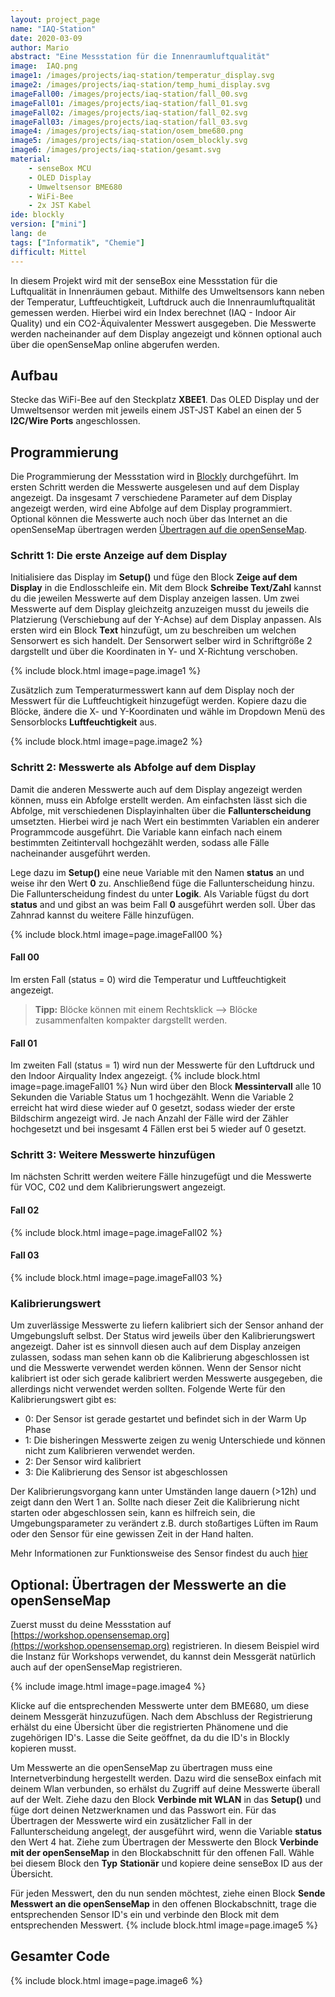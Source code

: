 ```yaml
---
layout: project_page
name: "IAQ-Station"
date: 2020-03-09
author: Mario
abstract: "Eine Messstation für die Innenraumluftqualität"
image:  IAQ.png
image1: /images/projects/iaq-station/temperatur_display.svg
image2: /images/projects/iaq-station/temp_humi_display.svg
imageFall00: /images/projects/iaq-station/fall_00.svg
imageFall01: /images/projects/iaq-station/fall_01.svg
imageFall02: /images/projects/iaq-station/fall_02.svg
imageFall03: /images/projects/iaq-station/fall_03.svg
image4: /images/projects/iaq-station/osem_bme680.png
image5: /images/projects/iaq-station/osem_blockly.svg
image6: /images/projects/iaq-station/gesamt.svg
material:
    - senseBox MCU
    - OLED Display
    - Umweltsensor BME680
    - WiFi-Bee
    - 2x JST Kabel
ide: blockly
version: ["mini"]   
lang: de
tags: ["Informatik", "Chemie"]
difficult: Mittel
---
```

<head><title>Innenraumluftqualitäts Messstation</title></head>

In diesem Projekt wird mit der senseBox eine Messstation für die Luftqualität in Innenräumen gebaut. Mithilfe des Umweltsensors kann neben der Temperatur, Luftfeuchtigkeit, Luftdruck auch die Innenraumluftqualität gemessen werden. Hierbei wird ein Index berechnet (IAQ - Indoor Air Quality) und ein CO2-Äquivalenter Messwert ausgegeben. Die Messwerte werden nacheinander auf dem Display angezeigt und können optional auch über die openSenseMap online abgerufen werden. 

## Aufbau
Stecke das WiFi-Bee auf den Steckplatz __XBEE1__. Das OLED Display und der Umweltsensor werden mit jeweils einem JST-JST Kabel an einen der 5 __I2C/Wire Ports__ angeschlossen.


## Programmierung

Die Programmierung der Messstation wird in [Blockly](https://blockly.sensebox.de) durchgeführt. Im ersten Schritt werden die Messwerte ausgelesen und auf dem Display angezeigt. Da insgesamt 7 verschiedene Parameter auf dem Display angezeigt werden, wird eine Abfolge auf dem Display programmiert. Optional können die Messwerte auch noch über das Internet an die openSenseMap übertragen werden [Übertragen auf die openSenseMap](#optional-übertragen-der-messwerte-an-die-opensensemap).

### Schritt 1: Die erste Anzeige auf dem Display 

Initialisiere das Display im __Setup()__ und füge den Block __Zeige auf dem Display__ in die Endlosschleife ein. Mit dem Block __Schreibe Text/Zahl__ kannst du die jeweilen Messwerte auf dem Display anzeigen lassen. Um zwei Messwerte auf dem Display gleichzeitg anzuzeigen musst du jeweils die Platzierung (Verschiebung auf der Y-Achse) auf dem Display anpassen. Als ersten wird ein Block __Text__ hinzufügt, um zu beschreiben um welchen Sensorwert es sich handelt. Der Sensorwert selber wird in Schriftgröße 2 dargstellt und über die Koordinaten in Y- und X-Richtung verschoben. 

 {% include block.html image=page.image1 %}

Zusätzlich zum Temperaturmesswert kann auf dem Display noch der Messwert für die Luftfeuchtigkeit hinzugefügt werden. Kopiere dazu die Blöcke, ändere die X- und Y-Koordinaten und wähle im Dropdown Menü des Sensorblocks __Luftfeuchtigkeit__ aus.

 {% include block.html image=page.image2 %}

### Schritt 2: Messwerte als Abfolge auf dem Display

Damit die anderen Messwerte auch auf dem Display angezeigt werden können, muss ein Abfolge erstellt werden. Am einfachsten lässt sich die Abfolge, mit verschiedenen Displayinhalten über die __Fallunterscheidung__ umsetzten. Hierbei wird je nach Wert ein bestimmten Variablen ein anderer Programmcode ausgeführt. Die Variable kann einfach nach einem bestimmten Zeitintervall hochgezählt werden, sodass alle Fälle nacheinander ausgeführt werden.

Lege dazu im __Setup()__ eine neue Variable mit den Namen __status__ an und weise ihr den Wert __0__ zu. Anschließend füge die Fallunterscheidung hinzu. Die Fallunterscheidung findest du unter __Logik__. Als Variable fügst du dort __status__ and und gibst an was beim Fall __0__ ausgeführt werden soll. Über das Zahnrad kannst du weitere Fälle hinzufügen.

 {% include block.html image=page.imageFall00 %}

#### Fall 00

Im ersten Fall (status = 0) wird die Temperatur und Luftfeuchtigkeit angezeigt. 

>**Tipp:** Blöcke können mit einem Rechtsklick --> Blöcke zusammenfalten kompakter dargstellt werden.

#### Fall 01 
Im zweiten Fall (status = 1) wird nun der Messwerte für den Luftdruck und den Indoor Airquality Index angezeigt.
  {% include block.html image=page.imageFall01 %}
Nun wird über den Block __Messintervall__ alle 10 Sekunden die Variable Status um 1 hochgezählt. Wenn die Variable 2 erreicht hat wird diese wieder auf 0 gesetzt, sodass wieder der erste Bildschirm angezeigt wird. Je nach Anzahl der Fälle wird der Zähler hochgesetzt und bei insgesamt 4 Fällen erst bei 5 wieder auf 0 gesetzt. 

### Schritt 3: Weitere Messwerte hinzufügen

Im nächsten Schritt werden weitere Fälle hinzugefügt und die Messwerte für VOC, C02 und dem Kalibrierungswert angezeigt.

#### Fall 02

  {% include block.html image=page.imageFall02 %}

#### Fall 03

  {% include block.html image=page.imageFall03 %}


### Kalibrierungswert
Um zuverlässige Messwerte zu liefern kalibriert sich der Sensor anhand der Umgebungsluft selbst. Der Status wird jeweils über den Kalibrierungswert angezeigt. Daher ist es sinnvoll diesen auch auf dem Display anzeigen zulassen, sodass man sehen kann ob die Kalibrierung abgeschlossen ist und die Messwerte verwendet werden können. Wenn der Sensor nicht kalibriert ist oder sich gerade kalibriert werden Messwerte ausgegeben, die allerdings nicht verwendet werden sollten. Folgende Werte für den Kalibrierungswert gibt es:
- 0: Der Sensor ist gerade gestartet und befindet sich in der Warm Up Phase
- 1: Die bisheringen Messwerte zeigen zu wenig Unterschiede und können nicht zum Kalibrieren verwendet werden.
- 2: Der Sensor wird kalibriert
- 3: Die Kalibrierung des Sensor ist abgeschlossen

Der Kalibrierungsvorgang kann unter Umständen lange dauern (>12h) und zeigt dann den Wert 1 an. Sollte nach dieser Zeit die Kalibrierung nicht starten oder abgeschlossen sein, kann es hilfreich sein, die Umgebungsparameter zu verändert z.B. durch stoßartiges Lüften im Raum oder den Sensor für eine gewissen Zeit in der Hand halten. 

Mehr Informationen zur Funktionsweise des Sensor findest du auch [hier](https://docs.google.com/document/d/1RoSpponHep71qok9Q_on9GVQV-JnCTDov1xyAkGQvwk/edit?usp=sharing)
 

## Optional: Übertragen der Messwerte an die openSenseMap

Zuerst musst du deine Messstation auf [https://workshop.opensensemap.org](https://workshop.opensensemap.org) registrieren. In diesem Beispiel wird die Instanz für Workshops verwendet, du kannst dein Messgerät natürlich auch auf der openSenseMap registrieren.

{% include image.html image=page.image4 %}

Klicke auf die entsprechenden Messwerte unter dem BME680, um diese deinem Messgerät hinzuzufügen.
Nach dem Abschluss der Registrierung erhälst du eine Übersicht über die registrierten Phänomene und die zugehörigen ID's. Lasse die Seite geöffnet, da du die ID's in Blockly kopieren musst. 

Um Messwerte an die openSenseMap zu übertragen muss eine Internetverbindung hergestellt werden. Dazu wird die senseBox einfach mit deinem Wlan verbunden, so erhälst du Zugriff auf deine Messwerte überall auf der Welt. Ziehe dazu den Block __Verbinde mit WLAN__ in das __Setup()__ und füge dort deinen Netzwerknamen und das Passwort ein.
Für das Übertragen der Messwerte wird ein zusätzlicher Fall in der Fallunterscheidung angelegt, der ausgeführt wird, wenn die Variable __status__ den Wert 4 hat. 
Ziehe zum Übertragen der Messwerte den Block **Verbinde mit der openSenseMap** in den Blockabschnitt für den offenen Fall. Wähle bei diesem Block den __Typ__ **Stationär** und kopiere deine senseBox ID aus der Übersicht. 

Für jeden Messwert, den du nun senden möchtest, ziehe einen Block __Sende Messwert an die openSenseMap__ in den offenen Blockabschnitt, trage die entsprechenden Sensor ID's ein und verbinde den Block mit dem entsprechenden Messwert.
{% include block.html image=page.image5 %}

## Gesamter Code

 {% include block.html image=page.image6 %}
